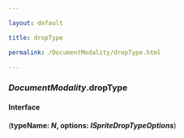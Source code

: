 ```yaml
---

layout: default

title: dropType

permalink: /DocumentModality/dropType.html

---
```


### _DocumentModality_.dropType

#### Interface

(**typeName: *N*, options: *ISpriteDropTypeOptions***)

